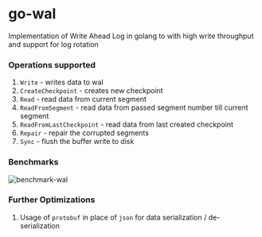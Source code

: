 # go-wal
Implementation of Write Ahead Log in golang to with high write throughput and support for log rotation

### Operations supported
1. `Write` - writes data to wal
2. `CreateCheckpoint` - creates new checkpoint
3. `Read` - read data from current segment
4. `ReadFromSegment` - read data from passed segment number till current segment
5. `ReadFromLastCheckpoint` - read data from last created checkpoint
6. `Repair` - repair the corrupted segments
7. `Sync` - flush the buffer write to disk

### Benchmarks
![benchmark-wal](https://github.com/user-attachments/assets/2450b50d-c12c-4b0c-ab11-73804eee5d72)

### Further Optimizations
1. Usage of `protobuf` in place of `json` for data serialization / de-serialization
